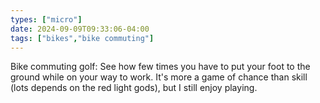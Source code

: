 ```yaml
---
types: ["micro"]
date: 2024-09-09T09:33:06-04:00
tags: ["bikes","bike commuting"]
---
```

Bike commuting golf: See how few times you have to put your foot to the ground while on your way to work. It's more a game of chance than skill (lots depends on the red light gods), but I still enjoy playing.
